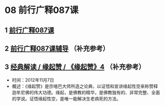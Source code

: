 # 08 前行广释087课

## 1 [前行广释087课](https://huidengchanxiu.net/refs/qxgs/qxgs-08gy#前行广释第087课)

## 2 [前行广释087课辅导](https://huidengchanxiu.net/refs/qxgs/fudao/qxgsfd-08gy#前行广释第087课辅导) （补充参考）

## 3 [经典解读 / 缘起赞 / 《缘起赞》4](https://www.fohuifayu.com/index.php/huideng-jiangtang/jingdian-jiedu/yuanqi-zan/499-l12048) （补充参考）

- 时间：2012年11月7日
- 概述：《缘起赞》是宗喀巴大师所造之论典，以证悟和宣讲缘起性空来称赞释迦牟尼佛的伟大功德。缘起，是佛教的精华，是佛教独有的、非常完整、全面的学说。证悟缘起性空，是唯一能解决生老病死的方法。